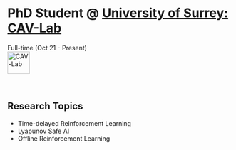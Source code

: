 #  PhD Student @ <a href="https://cav-research-lab.org">University of Surrey: CAV-Lab</a>
Full-time (Oct 21 - Present)
<br>
<img src="https://avatars.githubusercontent.com/u/73850696?v=4" height="50" alt="CAV-Lab">
<!-- <img src="https://www.cav-lab.io/static/media/LUC-IROS.835aa865.jpg" height="200" alt="IROS 2024"> -->
<br>



## Research Topics 

* Time-delayed Reinforcement Learning
* Lyapunov Safe AI
* Offline Reinforcement Learning


<br>

<!-- **[<i class="fa-solid fa-up-right-from-square"></i> Uncover the Project - Click Here](https://github.com/cav-research-lab/predictive-model-delay-correction?tab=readme-ov-file)** -->
